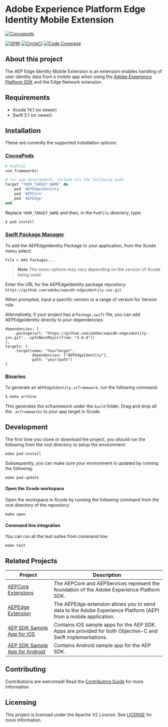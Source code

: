 # Adobe Experience Platform Edge Identity Mobile Extension

[![Cocoapods](https://img.shields.io/cocoapods/v/AEPEdgeIdentity.svg?color=orange&label=AEPEdgeIdentity&logo=apple&logoColor=white)](https://cocoapods.org/pods/AEPEdgeIdentity)

[![SPM](https://img.shields.io/badge/SPM-Supported-orange.svg?logo=apple&logoColor=white)](https://swift.org/package-manager/)
[![CircleCI](https://img.shields.io/circleci/project/github/adobe/aepsdk-edgeidentity-ios/main.svg?logo=circleci)](https://circleci.com/gh/adobe/workflows/aepsdk-edgeidentity-ios)
[![Code Coverage](https://img.shields.io/codecov/c/github/adobe/aepsdk-edgeidentity-ios/main.svg?logo=codecov)](https://codecov.io/gh/adobe/aepsdk-edgeidentity-ios/branch/main)

## About this project

The AEP Edge Identity Mobile Extension is an extension enables handling of user identity data from a mobile app when using the [Adobe Experience Platform SDK](https://github.com/Adobe-Marketing-Cloud/acp-sdks) and the Edge Network extension.

## Requirements
- Xcode 14.1 (or newer)
- Swift 5.1 (or newer)

## Installation

These are currently the supported installation options:

### [CocoaPods](https://guides.cocoapods.org/using/using-cocoapods.html)

```ruby
# Podfile
use_frameworks!

# for app development, include all the following pods
target 'YOUR_TARGET_NAME' do
	pod 'AEPEdgeIdentity'
 	pod 'AEPCore'
 	pod 'AEPEdge'
end
```

Replace `YOUR_TARGET_NAME` and then, in the `Podfile` directory, type:

```ruby
$ pod install
```

### [Swift Package Manager](https://github.com/apple/swift-package-manager)

To add the AEPEdgeIdentity Package to your application, from the Xcode menu select:

`File > Add Packages...`

> **Note** 
>  The menu options may vary depending on the version of Xcode being used.

Enter the URL for the AEPEdgeIdentity package repository: `https://github.com/adobe/aepsdk-edgeidentity-ios.git`.

When prompted, input a specific version or a range of version for Version rule.

Alternatively, if your project has a `Package.swift` file, you can add AEPEdgeIdentity directly to your dependencies:

```
dependencies: [
	.package(url: "https://github.com/adobe/aepsdk-edgeidentity-ios.git", .upToNextMajor(from: "4.0.0"))
],
targets: [
   	.target(name: "YourTarget",
    		dependencies: ["AEPEdgeIdentity"],
          	path: "your/path")
]
```

### Binaries

To generate an `AEPEdgeIdentity.xcframework`, run the following command:

```ruby
$ make archive
```

This generates the xcframework under the `build` folder. Drag and drop all the `.xcframeworks` to your app target in Xcode.

## Development

The first time you clone or download the project, you should run the following from the root directory to setup the environment:

~~~
make pod-install
~~~

Subsequently, you can make sure your environment is updated by running the following:

~~~
make pod-update
~~~

#### Open the Xcode workspace
Open the workspace in Xcode by running the following command from the root directory of the repository:

~~~
make open
~~~

#### Command line integration

You can run all the test suites from command line:

~~~
make test
~~~

## Related Projects

| Project                                                      | Description                                                  |
| ------------------------------------------------------------ | ------------------------------------------------------------ |
| [AEPCore Extensions](https://github.com/adobe/aepsdk-core-ios) | The AEPCore and AEPServices represent the foundation of the Adobe Experience Platform SDK. |
| [AEPEdge Extension](https://github.com/adobe/aepsdk-edge-ios) | The AEPEdge extension allows you to send data to the Adobe Experience Platform (AEP) from a mobile application. |
| [AEP SDK Sample App for iOS](https://github.com/adobe/aepsdk-sample-app-ios) | Contains iOS sample apps for the AEP SDK. Apps are provided for both Objective-C and Swift implementations. |
| [AEP SDK Sample App for Android](https://github.com/adobe/aepsdk-sample-app-android) | Contains Android sample app for the AEP SDK.                 |
## Contributing

Contributions are welcomed! Read the [Contributing Guide](./.github/CONTRIBUTING.md) for more information.

## Licensing

This project is licensed under the Apache V2 License. See [LICENSE](LICENSE) for more information.
